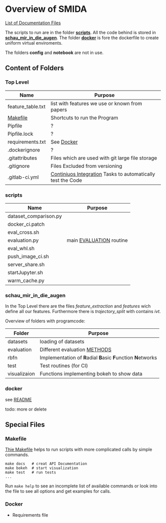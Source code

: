 # Overview of SMIDA
[List of Documentation Files](menu.md)

The scripts to run are in the folder [**scripts**](#scripts).
All the code behind is stored in [**schau_mir_in_die_augen**](#schau_mir_in_die_augen).
The folder [**docker**](#docker) is fore the dockerfile to create uniform virtual enviroments.

The folders **config** and **notebook** are not in use.

<!--- There are three hidden folders (.git, .idea, .vscode). --->

## Content of Folders

### Top Level

| Name | Purpose |
| --- | --- |
| feature_table.txt | list with features we use or known from papers |
| [Makefile](#makefile) | Shortcuts to run the Program |
| Pipfile | ? |
| Pipfile.lock | ? |
| requirements.txt | See [Docker](#docker)|
| .dockerignore | ? |
| .gitattributes | Files which are used with git large file storage |
| .gitignore | Files Excluded from versioning |
| .gitlab-ci.yml | [Continiuos Integration](GITLAB.md) Tasks to automatically test the Code |


### scripts

| Name | Purpose |
| --- | --- |
| dataset_comparison.py | |
| docker_ci.patch | |
| eval_cross.sh | |
| evaluation.py | main [EVALUATION](EVALUATION.md) routine|
| eval_whl.sh | |
| push_image_ci.sh | |
| server_share.sh | |
| startJupyter.sh | |
| warm_cache.py | |

### schau_mir_in_die_augen

In the Top Level there are the files *feature_extraction* and *features* wich define all our features. <!-- todo: maybe move featur-list.txt there -->
Furthermore there is *trajectory_split* with contains *ivt*.

Overview of folders with programcode:

| Folder | Purpose |
| --- | --- |
| datasets | loading of datasets |
| evaluation | Different evaluation [METHODS](METHODS.md) |
| rbfn | Implementation of **R**adial **B**asic **F**unction **N**etworks|
| test | Test routines (for CI) |
| visualizaion | Functions implementing bokeh to show data |

### docker

see [README](/README.md)

todo: more or delete

## Special Files

### Makefile

[Thie Makefile](https://gitlab.informatik.uni-bremen.de/ascadian/schau_mir_in_die_augen/blob/master/Makefile) helps to run scripts with more complicated calls by simple commands.

```
make docs	# creat API Documentation
make bokeh	# start visualization
make test	# run tests
...
```

Run `make help` to see an incomplete list of available commands or look into the file to see all options and get examples for calls.

### Docker

-  Requirements file
